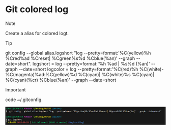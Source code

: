 # Git colored log
> [!NOTE]
> Create a alias for colored logt.

> [!TIP]
> git config --global alias.logshort "log --pretty=format:'%C(yellow)%h %Cred%ad %Creset| %Cgreen%s%d %Cblue(%an)' --graph --date=short".
> 	logshort = log --pretty=format:'%h %ad | %s%d (%an)' --graph --date=short
>	  logcolor = log --pretty=format:'%C(red)%h %C(white)- %C(magenta)%ad:%C(yellow)%d %C(cyan)| %C(white)%s %C(cyan)| %C(cyan)(%cr) %Cblue(%an)' --graph --date=short

> [!IMPORTANT]
> code ~/.gitconfig.

![ ](https://github.com/bagirovoleg/Git_colored_log/blob/main/COLOR_LOG.png)

